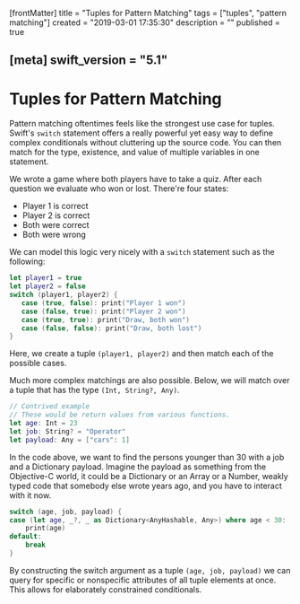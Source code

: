 [frontMatter]
title = "Tuples for Pattern Matching"
tags = ["tuples", "pattern matching"]
created = "2019-03-01 17:35:30"
description = ""
published = true

[meta]
swift_version = "5.1"
---

# Tuples for Pattern Matching

Pattern matching oftentimes feels like the strongest use case for
tuples. Swift\'s `switch` statement offers a really powerful yet easy
way to define complex conditionals without cluttering up the source
code. You can then match for the type, existence, and value of multiple
variables in one statement.

We wrote a game where both players have to take a quiz. After each question we evaluate
who won or lost. There're four states: 

- Player 1 is correct
- Player 2 is correct
- Both were correct
- Both were wrong

We can model this logic very nicely with a `switch` statement such as the following:

``` Swift
let player1 = true
let player2 = false
switch (player1, player2) {
   case (true, false): print("Player 1 won")
   case (false, true): print("Player 2 won")
   case (true, true): print("Draw, both won")
   case (false, false): print("Draw, both lost")
}
```

Here, we create a tuple `(player1, player2)` and then match each of
the possible cases.

Much more complex matchings are also possible. Below, we will match over
a tuple that has the type `(Int, String?, Any)`.

``` Swift
// Contrived example
// These would be return values from various functions.
let age: Int = 23
let job: String? = "Operator"
let payload: Any = ["cars": 1]
```

In the code above, we want to find the persons younger than 30 with a
job and a Dictionary payload. Imagine the payload as something from the
Objective-C world, it could be a Dictionary or an Array or a Number,
weakly typed code that somebody else wrote years ago, and you have to interact with
it now.

``` Swift
switch (age, job, payload) {
case (let age, _?, _ as Dictionary<AnyHashable, Any>) where age < 30:
    print(age)
default:
    break
}
```

By constructing the switch argument as a tuple `(age, job, payload)` we
can query for specific or nonspecific attributes of all tuple elements
at once. This allows for elaborately constrained conditionals.


